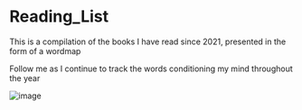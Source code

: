 # Reading_List
This is a compilation of the books I have read since 2021, presented in the form of a wordmap

Follow me as I continue to track the words conditioning my mind throughout the year

![image](https://user-images.githubusercontent.com/92489108/210157594-8eb04047-bac7-4981-bb51-71b69bc3a425.png)
